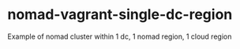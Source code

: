 # nomad-vagrant-single-dc-region
Example of nomad cluster within 1 dc, 1 nomad region, 1 cloud region

